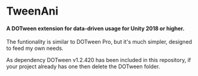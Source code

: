 # TweenAni
#### A DOTween extension for data-driven usage for Unity 2018 or higher.
The funtionality is similar to DOTween Pro, but it's much simpler, designed to feed my own needs.

As dependency DOTween v1.2.420 has been included in this repository, if your project already has one then delete the DOTween folder.
